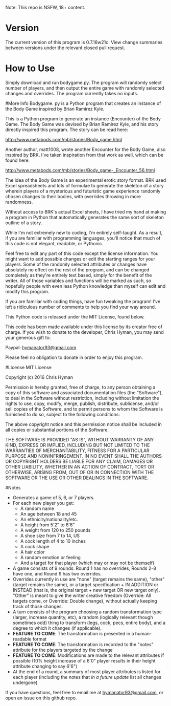 Note: This repo is NSFW, 18+ content.

# Version
The current version of this program is 0.7.16w21c. View change summaries between versions under the relevant closed pull request.

# How to Use
Simply download and run bodygame.py. The program will randomly select number of players, and then output the entire game with randomly selected changes and overrides. The program currently takes no inputs.

#More Info
Bodygame. py is a Python program that creates an instance of the Body Game inspired by Brian Ramirez Kyle.

This is a Python program to generate an instance (Encounter) of the Body Game.
The Body Game was devised by Brian Ramirez Kyle, and his story directly inspired
this program. The story can be read here:

http://www.metabods.com/mb/stories/Body_game.html

Another author, matt1008, wrote another Encounter for the Body Game, also inspired by
BRK. I've taken inspiration from that work as well, which can be found here:

http://www.metabods.com/mb/stories/Body_game-_Encounter_56.html

The idea of the Body Game is an experimental erotic story format. BRK used Excel
spreadsheets and lots of formulae to generate the skeleton of a story wherein players
of a mysterious and futuristic game experience randomly chosen changes to their bodies,
with overrides throwing in more randomness.

Without access to BRK's actual Excel sheets, I have tried my hand at making a program in Python that automatically generates
the same sort of skeleton outline of a story. 

While I'm not extremely new to coding, I'm entirely self-taught. As a result, if you are familiar with programming
languages, you'll notice that much of this code is not elegant, readable, or Pythonic.

Feel free to edit any part of this code except the license information. You might want to
add possible changes or edit the starting ranges for your players. Some of the randomly
selected attributes or changes have absolutely no effect on the rest of the program, and
can be changed completely as they're entirely text based, simply for the benefit of the
writer. All of those variables and functions will be marked as such, so hopefully people
with even less Python knowledge than myself can edit and modify this program.

If you are familiar with coding things, have fun tweaking the program! I've left a ridiculous number of comments to help you find your way around.

This Python code is released under the MIT License, found below.

This code has been made available under this license by its creator free of charge.
If you wish to donate to the developer, Chris Hyman, you may send your generous gift to:

Paypal: hymanator93@gmail.com

Please feel no obligation to donate in order to enjoy this program.

#License
MIT License

Copyright (c) 2016 Chris Hyman

Permission is hereby granted, free of charge, to any person obtaining a copy
of this software and associated documentation files (the "Software"), to deal
in the Software without restriction, including without limitation the rights
to use, copy, modify, merge, publish, distribute, sublicense, and/or sell
copies of the Software, and to permit persons to whom the Software is
furnished to do so, subject to the following conditions:

The above copyright notice and this permission notice shall be included in all
copies or substantial portions of the Software.

THE SOFTWARE IS PROVIDED "AS IS", WITHOUT WARRANTY OF ANY KIND, EXPRESS OR
IMPLIED, INCLUDING BUT NOT LIMITED TO THE WARRANTIES OF MERCHANTABILITY,
FITNESS FOR A PARTICULAR PURPOSE AND NONINFRINGEMENT. IN NO EVENT SHALL THE
AUTHORS OR COPYRIGHT HOLDERS BE LIABLE FOR ANY CLAIM, DAMAGES OR OTHER
LIABILITY, WHETHER IN AN ACTION OF CONTRACT, TORT OR OTHERWISE, ARISING FROM,
OUT OF OR IN CONNECTION WITH THE SOFTWARE OR THE USE OR OTHER DEALINGS IN THE
SOFTWARE.

#Notes
- Generates a game of 5, 6, or 7 players.
- For each new player you get:
  - A random name
  - An age between 18 and 45
  - An ethnicity/nationality/etc.
  - A height from 5'2" to 6'6"
  - A weight from 120 to 250 pounds
  - A shoe size from 7 to 14, US
  - A cock length of 4 to 10 inches
  - A cock shape
  - A hair color
  - A random emotion or feeling
  - And a target for that player (which may or may not be themself)
- A game consists of 9 rounds. Round 1 has no overrides, Rounds 2-8 have one, and Round 9 has two overrides. 
- Overrides currently in use are "none" (target remains the same), "other" (target remains the same), or a target specification + IN ADDITION or INSTEAD (that is, the original target + new target OR new target only). "Other" is meant to give the writer creative freedom (Override: All targets come, or Override: Double change), without actually keeping track of those changes.
- A turn consists of the program choosing a random transformation type (larger, increase quantity, etc), a random (logically relevant though sometimes odd) thing to transform (legs, cock, pecs, entire body), and a degree to which it changes (if applicable).
- **FEATURE TO COME**: The transformation is presented in a human-readable format
- **FEATURE TO COME**: The transformation is recorded to the "notes" attribute for the players targeted by the change
- **FEATURE TO COME**: Modifications are made to the relevant attributes if possible (10% height increase of a 6'0" player results in their height attribute changing to say 6'6")
- At the end of a round, a summary of most player attributes is listed for each player (including the notes that *in a future update* list all changes undergone)

If you have questions, feel free to email me at hymanator93@gmail.com, or open an issue on this github repo.
